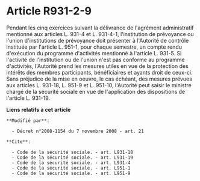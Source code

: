 # Article R931-2-9

Pendant les cinq exercices suivant la délivrance de l'agrément administratif mentionné aux articles L. 931-4 et L. 931-4-1,
l'institution de prévoyance ou l'union d'institutions de prévoyance doit présenter à l'Autorité de contrôle instituée par
l'article L. 951-1, pour chaque semestre, un compte rendu d'exécution du programme d'activités mentionné à l'article L.
931-5. Si l'activité de l'institution ou de l'union n'est pas conforme au programme d'activités, l'Autorité prend les mesures
utiles en vue de la protection des intérêts des membres participants, bénéficiaires et ayants droit de ceux-ci. Sans
préjudice de la mise en oeuvre, le cas échéant, des mesures prévues aux articles L. 931-18, L. 951-9 et L. 951-10, l'Autorité
peut saisir le ministre chargé de la sécurité sociale en vue de l'application des dispositions de l'article L. 931-19.

**Liens relatifs à cet article**

	**Modifié par**:

	  - Décret n°2008-1154 du 7 novembre 2008 - art. 21

	**Cite**:

	  - Code de la sécurité sociale. - art. L931-18
	  - Code de la sécurité sociale. - art. L931-19
	  - Code de la sécurité sociale. - art. L931-4
	  - Code de la sécurité sociale. - art. L951-1
	  - Code de la sécurité sociale. - art. L951-9
